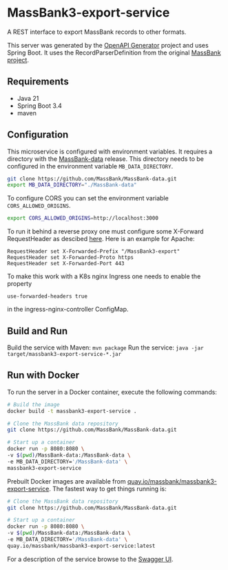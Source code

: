 # MassBank3-export-service
A REST interface to export MassBank records to other formats.

This server was generated by the [OpenAPI Generator](https://openapi-generator.tech) project and uses 
Spring Boot. It uses the RecordParserDefinition from the original
[MassBank project](https://github.com/MassBank/MassBank-web). 

## Requirements
- Java 21
- Spring Boot 3.4
- maven

## Configuration
This microservice is configured with environment variables. It requires a 
directory with the [MassBank-data](https://github.com/MassBank/MassBank-data)
release. This directory needs to be configured in the environment variable
`MB_DATA_DIRECTORY`.
```bash
git clone https://github.com/MassBank/MassBank-data.git
export MB_DATA_DIRECTORY="./MassBank-data"
```
To configure CORS you can set the environment variable `CORS_ALLOWED_ORIGINS`.
```bash
export CORS_ALLOWED_ORIGINS=http://localhost:3000
```
To run it behind a reverse proxy one must configure some X-Forward 
RequestHeader as descibed [here](https://springdoc.org/faq.html#_how_can_i_deploy_springdoc_openapi_starter_webmvc_ui_behind_a_reverse_proxy).
Here is an example for Apache:
```
RequestHeader set X-Forwarded-Prefix "/MassBank3-export"
RequestHeader set X-Forwarded-Proto https
RequestHeader set X-Forwarded-Port 443
```
To make this work with a K8s nginx Ingress one needs to enable the property
```
use-forwarded-headers true
```
in the ingress-nginx-controller ConfigMap.

## Build and Run
Build the service with Maven:
```mvn package```
Run the service:
```java -jar target/massbank3-export-service-*.jar```

## Run with Docker
To run the server in a Docker container,  execute the following commands:

```bash
# Build the image
docker build -t massbank3-export-service .

# Clone the MassBank data repository
git clone https://github.com/MassBank/MassBank-data.git

# Start up a container
docker run -p 8080:8080 \
-v $(pwd)/MassBank-data:/MassBank-data \
-e MB_DATA_DIRECTORY='/MassBank-data' \
massbank3-export-service
```

Prebuilt Docker images are available from 
[quay.io/massbank/massbank3-export-service](https://quay.io/repository/massbank/massbank3-export-service).
The fastest way to get things running is:
```bash
# Clone the MassBank data repository
git clone https://github.com/MassBank/MassBank-data.git

# Start up a container
docker run -p 8080:8080 \
-v $(pwd)/MassBank-data:/MassBank-data \
-e MB_DATA_DIRECTORY='/MassBank-data' \
quay.io/massbank/massbank3-export-service:latest
```

For a description of the service browse to the [Swagger UI](http://localhost:8080/swagger-ui/index.html).
